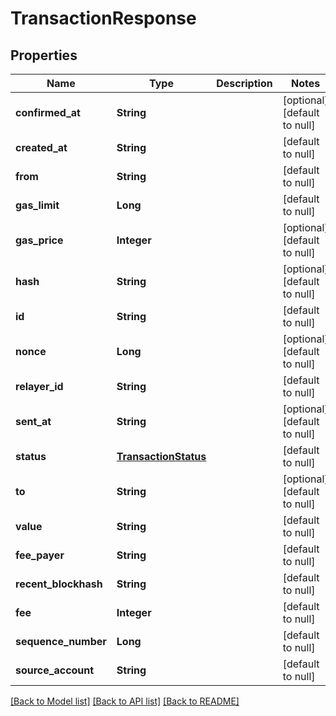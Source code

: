 # TransactionResponse
## Properties

| Name | Type | Description | Notes |
|------------ | ------------- | ------------- | -------------|
| **confirmed\_at** | **String** |  | [optional] [default to null] |
| **created\_at** | **String** |  | [default to null] |
| **from** | **String** |  | [default to null] |
| **gas\_limit** | **Long** |  | [default to null] |
| **gas\_price** | **Integer** |  | [optional] [default to null] |
| **hash** | **String** |  | [optional] [default to null] |
| **id** | **String** |  | [default to null] |
| **nonce** | **Long** |  | [optional] [default to null] |
| **relayer\_id** | **String** |  | [default to null] |
| **sent\_at** | **String** |  | [optional] [default to null] |
| **status** | [**TransactionStatus**](TransactionStatus.md) |  | [default to null] |
| **to** | **String** |  | [optional] [default to null] |
| **value** | **String** |  | [default to null] |
| **fee\_payer** | **String** |  | [default to null] |
| **recent\_blockhash** | **String** |  | [default to null] |
| **fee** | **Integer** |  | [default to null] |
| **sequence\_number** | **Long** |  | [default to null] |
| **source\_account** | **String** |  | [default to null] |

[[Back to Model list]](../README.md#documentation-for-models) [[Back to API list]](../README.md#documentation-for-api-endpoints) [[Back to README]](../README.md)

